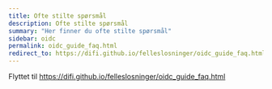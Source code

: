 ```yaml
---
title: Ofte stilte spørsmål
description: Ofte stilte spørsmål
summary: "Her finner du ofte stilte spørsmål"
sidebar: oidc
permalink: oidc_guide_faq.html 
redirect_to: https://difi.github.io/felleslosninger/oidc_guide_faq.html
---
```

Flyttet til https://difi.github.io/felleslosninger/oidc_guide_faq.html